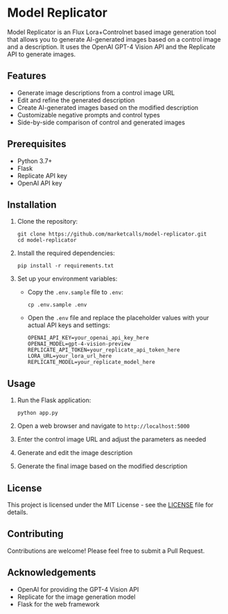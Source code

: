 # Model Replicator

Model Replicator is an Flux Lora+Controlnet based image generation tool that allows you to generate AI-generated images based on a control image and a description. It uses the OpenAI GPT-4 Vision API and the Replicate API to generate images.

## Features

- Generate image descriptions from a control image URL
- Edit and refine the generated description
- Create AI-generated images based on the modified description
- Customizable negative prompts and control types
- Side-by-side comparison of control and generated images

## Prerequisites

- Python 3.7+
- Flask
- Replicate API key
- OpenAI API key

## Installation

1. Clone the repository:
   ```
   git clone https://github.com/marketcalls/model-replicator.git
   cd model-replicator
   ```

2. Install the required dependencies:
   ```
   pip install -r requirements.txt
   ```

3. Set up your environment variables:
   - Copy the `.env.sample` file to `.env`:
     ```
     cp .env.sample .env
     ```
   - Open the `.env` file and replace the placeholder values with your actual API keys and settings:
     ```
     OPENAI_API_KEY=your_openai_api_key_here
     OPENAI_MODEL=gpt-4-vision-preview
     REPLICATE_API_TOKEN=your_replicate_api_token_here
     LORA_URL=your_lora_url_here
     REPLICATE_MODEL=your_replicate_model_here
     ```

## Usage

1. Run the Flask application:
   ```
   python app.py
   ```

2. Open a web browser and navigate to `http://localhost:5000`

3. Enter the control image URL and adjust the parameters as needed

4. Generate and edit the image description

5. Generate the final image based on the modified description

## License

This project is licensed under the MIT License - see the [LICENSE](../LICENSE) file for details.

## Contributing

Contributions are welcome! Please feel free to submit a Pull Request.

## Acknowledgements

- OpenAI for providing the GPT-4 Vision API
- Replicate for the image generation model
- Flask for the web framework